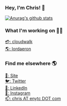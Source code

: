 ### Hey, I'm Chris! 👋

[![Anurag's github stats](https://github-readme-stats.vercel.app/api?username=chrisenytc&count_private=true&theme=dark)](https://github.com/chrisenytc)

### What I'm working on 👨‍💻

[:credit_card:: cloudwalk](https://cloudwalk.io) <br>
[:earth_americas:: lordaeron](https://github.com/lordaeronpbc) <br>

### Find me elsewhere 🌎

[🚀: Site](https://chris.enytc.com) <br>
[🐦: Twitter](https://twitter.com/chrisenytc) <br>
[💼: LinkedIn](https://www.linkedin.com/in/chrisenytc) <br>
[📸: Instagram](https://instagram.com/chrisenytc) <br>
[📫: chris AT enytc DOT com](mailto:chris@enytc.com)

